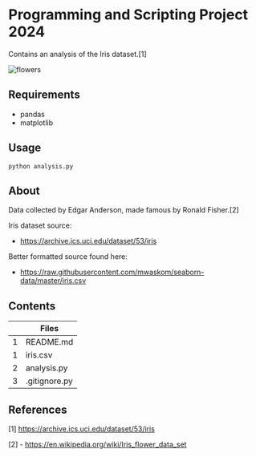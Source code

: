 # Programming and Scripting Project 2024

Contains an analysis of the Iris dataset.[1]

![flowers](https://www.w3resource.com/w3r_images/iris_flower_dataset.png)

## Requirements
- pandas
- matplotlib

## Usage

    python analysis.py

## About 

Data collected by Edgar Anderson, made famous by Ronald Fisher.[2]

Iris dataset source:

- https://archive.ics.uci.edu/dataset/53/iris

Better formatted source found here:    
 
 - https://raw.githubusercontent.com/mwaskom/seaborn-data/master/iris.csv

## Contents

|      | Files         |
|-----:|---------------|
|     1| README.md     | 
|     1| iris.csv      |
|     2| analysis.py   |
|     3| .gitignore.py |

## References

[1] https://archive.ics.uci.edu/dataset/53/iris

[2] - https://en.wikipedia.org/wiki/Iris_flower_data_set